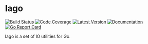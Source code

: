 # Iago

[![Build Status](https://github.com/dogmatiq/iago/workflows/CI/badge.svg)](https://github.com/dogmatiq/iago/actions?workflow=CI)
[![Code Coverage](https://img.shields.io/codecov/c/github/dogmatiq/iago/main.svg)](https://codecov.io/github/dogmatiq/iago)
[![Latest Version](https://img.shields.io/github/tag/dogmatiq/iago.svg?label=semver)](https://semver.org)
[![Documentation](https://img.shields.io/badge/go.dev-reference-007d9c)](https://pkg.go.dev/github.com/dogmatiq/iago)
[![Go Report Card](https://goreportcard.com/badge/github.com/dogmatiq/iago)](https://goreportcard.com/report/github.com/dogmatiq/iago)

Iago is a set of IO utilities for Go.
